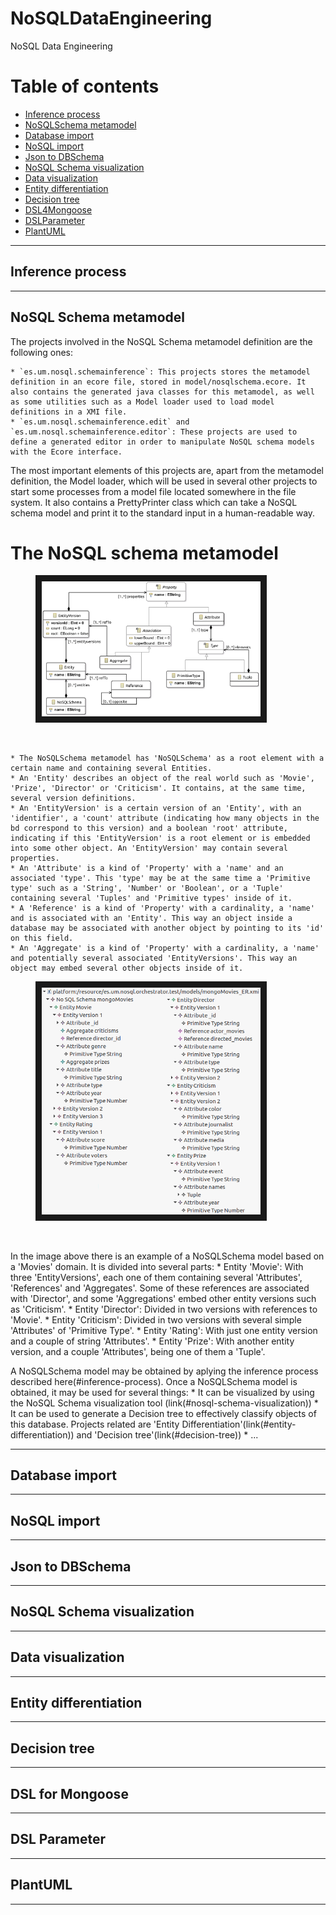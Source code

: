 # NoSQLDataEngineering
NoSQL Data Engineering

# Table of contents

- [Inference process](#inference-process)
- [NoSQLSchema metamodel](#nosql-schema-metamodel)
- [Database import](#database-import)
- [NoSQL import](#nosql-import)
- [Json to DBSchema](#json-to-dbschema)
- [NoSQL Schema visualization](#nosql-schema-visualization)
- [Data visualization](#data-visualization)
- [Entity differentiation](#entity-differentiation)
- [Decision tree](#decision-tree)
- [DSL4Mongoose](#dsl-for-mongoose)
- [DSLParameter](#dsl-parameter)
- [PlantUML](#plantuml)

***

## Inference process

***

## NoSQL Schema metamodel

The projects involved in the NoSQL Schema metamodel definition are the following ones:

    * `es.um.nosql.schemainference`: This projects stores the metamodel definition in an ecore file, stored in model/nosqlschema.ecore. It also contains the generated java classes for this metamodel, as well as some utilities such as a Model loader used to load model definitions in a XMI file.
    * `es.um.nosql.schemainference.edit` and `es.um.nosql.schemainference.editor`: These projects are used to define a generated editor in order to manipulate NoSQL schema models with the Ecore interface.

The most important elements of this projects are, apart from the metamodel definition, the Model loader, which will be used in several other projects to start some processes from a model file located somewhere in the file system. It also contains a PrettyPrinter class which can take a NoSQL schema model and print it to the standard input in a human-readable way.

# The NoSQL schema metamodel

<figure>
    <img src="figures/nosqlschema_metamodel.png" width="350"  border="10"/>
</figure>
<br/>

    * The NoSQLSchema metamodel has 'NoSQLSchema' as a root element with a certain name and containing several Entities.
    * An 'Entity' describes an object of the real world such as 'Movie', 'Prize', 'Director' or 'Criticism'. It contains, at the same time, several version definitions.
    * An 'EntityVersion' is a certain version of an 'Entity', with an 'identifier', a 'count' attribute (indicating how many objects in the bd correspond to this version) and a boolean 'root' attribute, indicating if this 'EntityVersion' is a root element or is embedded into some other object. An 'EntityVersion' may contain several properties.
    * An 'Attribute' is a kind of 'Property' with a 'name' and an associated 'type'. This 'type' may be at the same time a 'Primitive type' such as a 'String', 'Number' or 'Boolean', or a 'Tuple' containing several 'Tuples' and 'Primitive types' inside of it.
    * A 'Reference' is a kind of 'Property' with a cardinality, a 'name' and is associated with an 'Entity'. This way an object inside a database may be associated with another object by pointing to its 'id' on this field.
    * An 'Aggregate' is a kind of 'Property' with a cardinality, a 'name' and potentially several associated 'EntityVersions'. This way an object may embed several other objects inside of it.

<figure>
    <img src="figures/nosqlschema_example.png" width="350"  border="10"/>
</figure>
<br/>

In the image above there is an example of a NoSQLSchema model based on a 'Movies' domain. It is divided into several parts:
    * Entity 'Movie': With three 'EntityVersions', each one of them containing several 'Attributes', 'References' and 'Aggregates'. Some of these references are associated with 'Director', and some 'Aggregations' embed other entity versions such as 'Criticism'.
    * Entity 'Director': Divided in two versions with references to 'Movie'.
    * Entity 'Criticism': Divided in two versions with several simple 'Attributes' of 'Primitive Type'.
    * Entity 'Rating': With just one entity version and a couple of string 'Attributes'.
    * Entity 'Prize': With another entity version, and a couple 'Attributes', being one of them a 'Tuple'.

A NoSQLSchema model may be obtained by aplying the inference process described here(#inference-process). Once a NoSQLSchema model is obtained, it may be used for several things:
    * It can be visualized by using the NoSQL Schema visualization tool (link(#nosql-schema-visualization))
    * It can be used to generate a Decision tree to effectively classify objects of this database. Projects related are 'Entity Differentiation'(link(#entity-differentiation)) and 'Decision tree'(link(#decision-tree))
    * ...

***

## Database import

***

## NoSQL import

***

## Json to DBSchema

***

## NoSQL Schema visualization

***

## Data visualization

***

## Entity differentiation

***

## Decision tree

***

## DSL for Mongoose

***

## DSL Parameter

***

## PlantUML

***